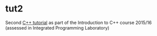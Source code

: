 # tut2

Second [C++
tutorial](http://www.doc.ic.ac.uk/~wjk/C++Intro/RobMillerE2.html) as
part of the Introduction to C++ course 2015/16 (assessed in Integrated
Programming Laboratory)

